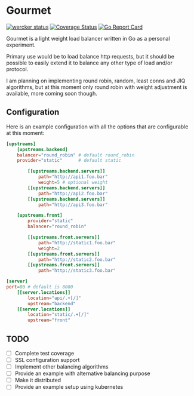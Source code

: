 # Gourmet
[![wercker status](https://app.wercker.com/status/949708198ad9641d1d0ba724528173f5/s/master "wercker status")](https://app.wercker.com/project/byKey/949708198ad9641d1d0ba724528173f5)
[![Coverage Status](https://coveralls.io/repos/github/tonto/gourmet/badge.svg?branch=master)](https://coveralls.io/github/tonto/gourmet?branch=master)
[![Go Report Card](https://goreportcard.com/badge/github.com/tonto/gourmet)](https://goreportcard.com/report/github.com/tonto/gourmet)

Gourmet is a light weight load balancer written in Go as a personal experiment.

Primary use would be to load balance http requests, but it should be possible to 
easily extend it to balance any other type of load and/or protocol.

I am planning on implementing round robin, random, least conns and JIQ algorithms, but
at this moment only round robin with weight adjustment is available, more coming soon though.

## Configuration
Here is an example configuration with all the options that are configurable at this moment:

```toml
[upstreams]
    [upstreams.backend]
    balancer="round_robin" # default round_robin 
    provider="static"      # default static

        [[upstreams.backend.servers]]
            path="http://api1.foo.bar"
            weight=5 # optional weight
        [[upstreams.backend.servers]]
            path="http://api2.foo.bar"
        [[upstreams.backend.servers]]
            path="http://api3.foo.bar"

    [upstreams.front]
        provider="static"
        balancer="round_robin"

        [[upstreams.front.servers]]
            path="http://static1.foo.bar"
            weight=2    
        [[upstreams.front.servers]]
            path="http://static2.foo.bar"
        [[upstreams.front.servers]]
            path="http://static3.foo.bar"

[server]
port=80 # default is 8080
    [[server.locations]]
        location="api/.+[/]"
        upstream="backend"
    [[server.locations]]
        location="static/.+[/]"
        upstream="front"
```

## TODO
- [ ] Complete test coverage
- [ ] SSL configuration support
- [ ] Implement other balancing algorithms
- [ ] Provide an example with alternative balancing purpose
- [ ] Make it distributed
- [ ] Provide an example setup using kubernetes

